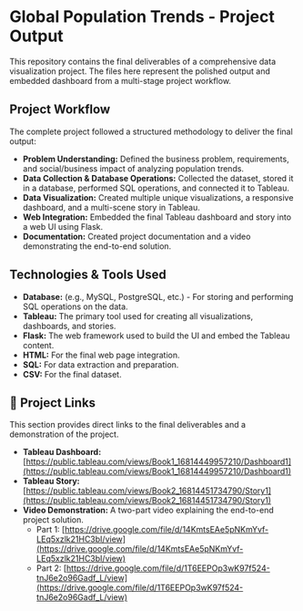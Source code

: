 # Global Population Trends - Project Output

This repository contains the final deliverables of a comprehensive data visualization project. The files here represent the polished output and embedded dashboard from a multi-stage project workflow.

## Project Workflow

The complete project followed a structured methodology to deliver the final output:

* **Problem Understanding:** Defined the business problem, requirements, and social/business impact of analyzing population trends.
* **Data Collection & Database Operations:** Collected the dataset, stored it in a database, performed SQL operations, and connected it to Tableau.
* **Data Visualization:** Created multiple unique visualizations, a responsive dashboard, and a multi-scene story in Tableau.
* **Web Integration:** Embedded the final Tableau dashboard and story into a web UI using Flask.
* **Documentation:** Created project documentation and a video demonstrating the end-to-end solution.

## Technologies & Tools Used

* **Database:** (e.g., MySQL, PostgreSQL, etc.) - For storing and performing SQL operations on the data.
* **Tableau:** The primary tool used for creating all visualizations, dashboards, and stories.
* **Flask:** The web framework used to build the UI and embed the Tableau content.
* **HTML:** For the final web page integration.
* **SQL:** For data extraction and preparation.
* **CSV:** For the final dataset.

## 🔗 Project Links

This section provides direct links to the final deliverables and a demonstration of the project.

* **Tableau Dashboard:** [https://public.tableau.com/views/Book1_16814449957210/Dashboard1](https://public.tableau.com/views/Book1_16814449957210/Dashboard1)
* **Tableau Story:** [https://public.tableau.com/views/Book2_16814451734790/Story1](https://public.tableau.com/views/Book2_16814451734790/Story1)
* **Video Demonstration:** A two-part video explaining the end-to-end project solution.
    * Part 1: [https://drive.google.com/file/d/14KmtsEAe5pNKmYvf-LEq5xzlk21HC3bI/view](https://drive.google.com/file/d/14KmtsEAe5pNKmYvf-LEq5xzlk21HC3bI/view)
    * Part 2: [https://drive.google.com/file/d/1T6EEPOp3wK97f524-tnJ6e2o96Gadf_L/view](https://drive.google.com/file/d/1T6EEPOp3wK97f524-tnJ6e2o96Gadf_L/view)
